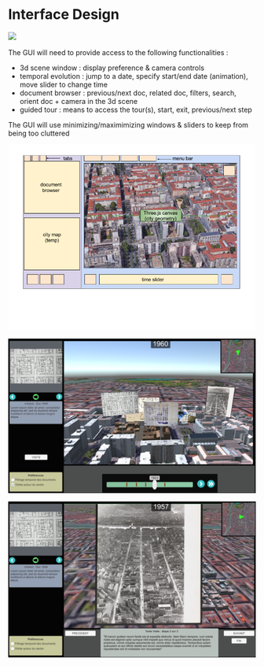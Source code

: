 # Interface Design

![](http://imgur.com/r1ew3zs.png)

The GUI will need to provide access to the following functionalities :
* 3d scene window : display preference & camera controls
* temporal evolution : jump to a date, specify start/end date (animation), move slider to change time
* document browser : previous/next doc, related doc, filters, search, orient doc + camera in the 3d scene
* guided tour : means to access the tour(s), start, exit, previous/next step

The GUI will use minimizing/maximimizing windows & sliders to keep from being too cluttered

![](images/schema_interface.png)

![](images/img1.png)

![](images/img2.png)


